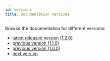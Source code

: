 ```yaml
---
id: versions
title: Documentation Versions
---
```


Browse the documentation for different versions:
- [latest released version (1.2.0)](/docs/getting-started)
- [previous version (1.1.0)](/docs/1.1.0/getting-started)
- [previous version (1.0.0)](/docs/1.0.0/getting-started)
- [next version](/docs/next/getting-started)

